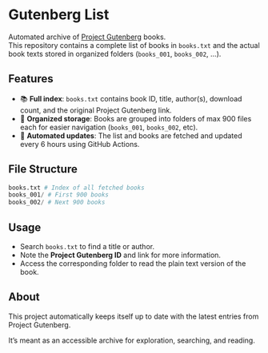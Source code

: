 # Gutenberg List

Automated archive of [Project Gutenberg](https://www.gutenberg.org/) books.  
This repository contains a complete list of books in `books.txt` and the actual book texts stored in organized folders (`books_001`, `books_002`, …).

## Features
- 📚 **Full index**: `books.txt` contains book ID, title, author(s), download count, and the original Project Gutenberg link.  
- 📂 **Organized storage**: Books are grouped into folders of max 900 files each for easier navigation (`books_001`, `books_002`, etc).  
- 🔄 **Automated updates**: The list and books are fetched and updated every 6 hours using GitHub Actions.  

## File Structure
```py
books.txt # Index of all fetched books
books_001/ # First 900 books
books_002/ # Next 900 books
```

## Usage
- Search `books.txt` to find a title or author.  
- Note the **Project Gutenberg ID** and link for more information.  
- Access the corresponding folder to read the plain text version of the book.  

## About
This project automatically keeps itself up to date with the latest entries from Project Gutenberg.

It’s meant as an accessible archive for exploration, searching, and reading.
